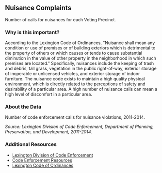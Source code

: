 ## Nuisance Complaints
Number of calls for nuisances for each Voting Precinct.

### Why is this important?
According to the Lexington Code of Ordinances, "Nuisance shall mean any condition or use of premises or of building exteriors which is detrimental to the property of others or which causes or tends to cause substantial diminution in the value of other property in the neighborhood in which such premises are located." Specifically, nuisances include the keeping of trash and debris, tall grass, vegetation in the public right-of-way, exterior storage of inoperable or unlicensed vehicles, and exterior storage of indoor furniture. The nuisance code exists to maintain a high quality physical environment, which is directly related to the perceptions of safety and desirability of a particular area. A high number of nuisance calls can mean a high level of discomfort in a particular area.

### About the Data
Number of code enforcement calls for nuisance violations, 2011-2014.

_Source: Lexington Division of Code Enforcement, Department of Planning, Preservation, and Development, 2011-2014._

### Additional Resources
+ [Lexington Division of Code Enforcement](http://www.lexingtonky.gov/index.aspx?page=950)
+ [Code Enforcement Resources](http://www.lexingtonky.gov/index.aspx?page=3192)
+ [Lexington Code of Ordinances](https://library.municode.com/HTML/11163/level3/COOR_CH12HO_ARTIINGE.html#COOR_CH12HO_ARTIINGE_S12-4NUABLIRE#TOPTITLE)
